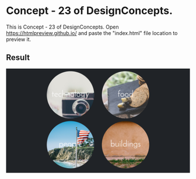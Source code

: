 Concept - 23 of DesignConcepts.
==============================

This is Concept - 23 of DesignConcepts.
Open https://htmlpreview.github.io/ and paste the "index.html" file location to preview it.

Result
-----------
<p align="center">
  <img src="c23.png"/>
</p>
